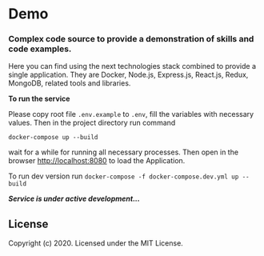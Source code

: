 # Demo
### Complex code source to provide a demonstration of skills and code examples.

Here you can find using the next technologies stack combined to provide a single application.
They are Docker, Node.js, Express.js, React.js, Redux, MongoDB, related tools and libraries.

**To run the service**

Please copy root file `.env.example` to `.env`, fill the variables with necessary values.
Then in the project directory run command

`docker-compose up --build`

wait for a while for running all necessary processes. Then open in the
browser [http://localhost:8080](http://localhost:8080) to load the Application.

To run dev version run 
`docker-compose -f docker-compose.dev.yml up --build` 

***Service is under active development...***


## License

Copyright (c) 2020. Licensed under the MIT License.
